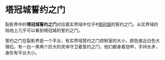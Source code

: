 # 塔冠城誓约之门
裂影界中的**塔冠城誓约之门**对应着实界域中位于#[塔冠城](locations/kholinar)的誓约之门。从实界域的陆地上几乎可以看到塔冠城的誓约之门。

誓约之门在裂影界是一个平台，有实界域誓约之门控制室的大小，颜色接近白色大理石。有一白一黑两个巨大的灵体守卫着誓约之门，他们都身着铠甲，手持长矛，身形有平台大小。